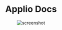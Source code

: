 <h1 align="center">
  <br>
  <a></a>
  Applio Docs
  <br>
</h1>

<p align="center">
</p>

<p align="center">
  <img src="https://docs.applio.org/assets/applio.png" alt="screenshot">
</p>
